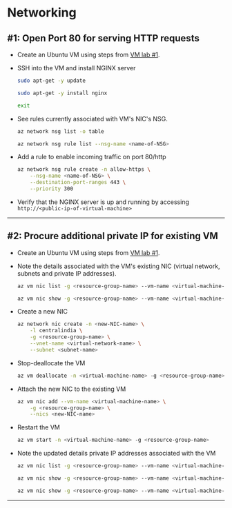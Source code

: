 
# Networking

## #1: Open Port 80 for serving HTTP requests

* Create an Ubuntu VM using steps from [VM lab #1](./virtual-machines.md#1-create-an-ubuntu-vm-and-ssh-into-it).

* SSH into the VM and install NGINX server

    ```bash
    sudo apt-get -y update

    sudo apt-get -y install nginx

    exit
    ```

* See rules currently associated with VM's NIC's NSG.

    ```bash
    az network nsg list -o table

    az network nsg rule list --nsg-name <name-of-NSG>
    ```

* Add a rule to enable incoming traffic on port 80/http

    ```bash
    az network nsg rule create -n allow-https \
        --nsg-name <name-of-NSG> \
        --destination-port-ranges 443 \
        --priority 300
    ```

* Verify that the NGINX server is up and running by accessing `http://<public-ip-of-virtual-machine>`

-----

## #2: Procure additional private IP for existing VM

* Create an Ubuntu VM using steps from [VM lab #1](./virtual-machines.md#1-create-an-ubuntu-vm-and-ssh-into-it).

* Note the details associated with the VM's existing NIC (virtual network, subnets and private IP addresses).

    ```bash
    az vm nic list -g <resource-group-name> --vm-name <virtual-machine-name>

    az vm nic show -g <resource-group-name> --vm-name <virtual-machine-name> --nic <existing-NIC-name>
    ```

* Create a new NIC

    ```bash
    az network nic create -n <new-NIC-name> \
        -l centralindia \
        -g <resource-group-name> \
        --vnet-name <virtual-network-name> \
        --subnet <subnet-name>
    ```

* Stop-deallocate the VM

    ```bash
    az vm deallocate -n <virtual-machine-name> -g <resource-group-name>
    ```

* Attach the new NIC to the existing VM

    ```bash
    az vm nic add --vm-name <virtual-machine-name> \
        -g <resource-group-name> \
        --nics <new-NIC-name>
    ```

* Restart the VM

    ```bash
    az vm start -n <virtual-machine-name> -g <resource-group-name>
    ```

* Note the updated details private IP addresses associated with the VM

    ```bash
    az vm nic list -g <resource-group-name> --vm-name <virtual-machine-name>

    az vm nic show -g <resource-group-name> --vm-name <virtual-machine-name> --nic <existing-NIC-name>

    az vm nic show -g <resource-group-name> --vm-name <virtual-machine-name> --nic <new-NIC-name>
    ```

-----
